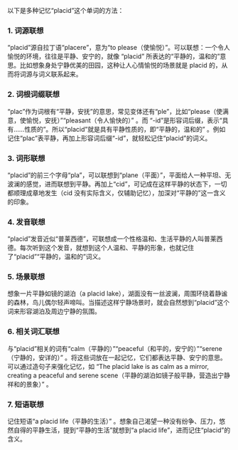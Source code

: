 以下是多种记忆“placid”这个单词的方法：
### 1. 词源联想
“placid”源自拉丁语“placere”，意为“to please（使愉悦）”。可以联想：一个令人愉悦的环境，往往是平静、安宁的，就像 “placid” 所表达的“平静的，温和的”意思。比如想象身处宁静优美的田园，这种让人心情愉悦的场景就是 placid 的，从而将词源与词义联系起来。
### 2. 词根词缀联想
“plac”作为词根有“平静，安抚”的意思，常见变体还有“ple”，比如“please（使满意，使愉悦，安抚）”“pleasant（令人愉快的）” 。而 “-id”是形容词后缀，表示“具有……性质的”。所以“placid”就是具有平静性质的，即“平静的，温和的” 。例如记住“plac”表平静，再加上形容词后缀“-id”，就轻松记住“placid”的词义。
### 3. 词形联想
“placid”的前三个字母“pla”，可以联想到“plane（平面）”，平面给人一种平坦、无波澜的感觉，进而联想到平静。再加上“cid”，可记成在这样平静的状态下，一切都顺理成章地发生（cid 没有实际含义，仅辅助记忆），加深对“平静的”这一含义的印象。
### 4. 发音联想
“placid”发音近似“普莱西德”，可联想成一个性格温和、生活平静的人叫普莱西德。每次听到这个发音，就想到这个人温和、平静的形象，也就记住了“placid”“平静的，温和的”词义。
### 5. 场景联想
想象一片平静如镜的湖泊（a placid lake），湖面没有一丝波澜，周围环绕着静谧的森林，鸟儿偶尔轻声啼叫。当描述这样宁静场景时，就会自然想到“placid”这个词来形容湖泊及周边宁静的氛围。
### 6. 相关词汇联想
与“placid”相关的词有“calm（平静的）”“peaceful（和平的，安宁的）”“serene（宁静的，安详的）” 。将这些词放在一起记忆，它们都表达平静、安宁的意思。可以通过造句子来强化记忆，如 “The placid lake is as calm as a mirror, creating a peaceful and serene scene（平静的湖泊如镜子般平静，营造出宁静祥和的景象）” 。
### 7. 短语联想
记住短语“a placid life（平静的生活）” 。想象自己渴望一种没有纷争、压力，悠然自得的平静生活，提到“平静的生活”就想到“a placid life”，进而记住“placid”的含义。 
